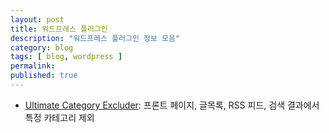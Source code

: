 ```yaml
---
layout: post
title: 워드프레스 플러그인
description: "워드프레스 플러그인 정보 모음"
category: blog
tags: [ blog, wordpress ]
permalink: 
published: true
---
```


- [Ultimate Category Excluder](http://wordpress.org/plugins/ultimate-category-excluder/): 프론트 페이지, 글목록, RSS 피드, 검색 결과에서 특정 카테고리 제외
